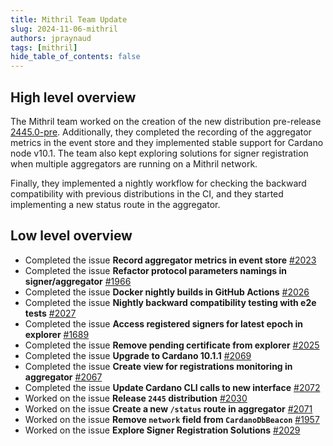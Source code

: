 ```yaml
---
title: Mithril Team Update
slug: 2024-11-06-mithril
authors: jpraynaud
tags: [mithril]
hide_table_of_contents: false
---
```


## High level overview

The Mithril team worked on the creation of the new distribution pre-release [2445.0-pre](https://github.com/input-output-hk/mithril/releases/tag/2445.0-pre). Additionally, they completed the recording of the aggregator metrics in the event store and they implemented stable support for Cardano node v10.1. The team also kept exploring solutions for signer registration when multiple aggregators are running on a Mithril network.

Finally, they implemented a nightly workflow for checking the backward compatibility with previous distributions in the CI, and they started implementing a new status route in the aggregator.

## Low level overview

- Completed the issue **Record aggregator metrics in event store** [#2023](https://github.com/input-output-hk/mithril/issues/2023)
- Completed the issue **Refactor protocol parameters namings in signer/aggregator** [#1966](https://github.com/input-output-hk/mithril/issues/1966)
- Completed the issue **Docker nightly builds in GitHub Actions** [#2026](https://github.com/input-output-hk/mithril/issues/2026)
- Completed the issue **Nightly backward compatibility testing with e2e tests** [#2027](https://github.com/input-output-hk/mithril/issues/2027)
- Completed the issue **Access registered signers for latest epoch in explorer** [#1689](https://github.com/input-output-hk/mithril/issues/1689)
- Completed the issue **Remove pending certificate from explorer** [#2025](https://github.com/input-output-hk/mithril/issues/2025)
- Completed the issue **Upgrade to Cardano 10.1.1** [#2069](https://github.com/input-output-hk/mithril/issues/2069)
- Completed the issue **Create view for registrations monitoring in aggregator** [#2067](https://github.com/input-output-hk/mithril/issues/2067)
- Completed the issue **Update Cardano CLI calls to new interface** [#2072](https://github.com/input-output-hk/mithril/issues/2072)
- Worked on the issue **Release `2445` distribution** [#2030](https://github.com/input-output-hk/mithril/issues/2030)
- Worked on the issue **Create a new `/status` route in aggregator** [#2071](https://github.com/input-output-hk/mithril/issues/2071)
- Worked on the issue **Remove `network` field from `CardanoDbBeacon`** [#1957](https://github.com/input-output-hk/mithril/issues/1957)
- Worked on the issue **Explore Signer Registration Solutions** [#2029](https://github.com/input-output-hk/mithril/issues/2029)

